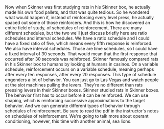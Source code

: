 Now when Skinner was first studying rats in his Skinner box, he actually made
his own food pallets, and that was quite tedious. So he wondered what would
happen if, instead of reinforcing every level press, he actually spaced out
some of those reinforcers. And this is how he discovered an entire field of
study, of schedules of reinforcement. There are many different schedules, but
the two we'll just discuss briefly here are ratio schedules and interval
schedules. We have a ratio schedule and I could have a fixed ratio of five,
which means every fifth response is reinforced. We also have interval
schedules. Those are time schedules, so I could have a fixed interval of 30
seconds. That would mean that the first response that occurred after 30 seconds
was reinforced. Skinner famously compared rats in his Skinner box to humans by
looking at humans in casinos. On a variable schedule, reinforcement occurs on a
variable schedule, meaning perhaps after every ten responses, after every 20
responses. This type of schedule engenders a lot of behavior. You can just go
to Las Vegas and watch people at the slot machines pulling the levers. They're
no different than rats pressing levers in their Skinner boxes. Skinner studied
rats in Skinner boxes. The behavior first has to occur before it can be
reinforced. We can use shaping, which is reinforcing successive approximations
to the target behavior. And we can generate different types of behavior through
schedules of reinforcement. Be sure to read the pdf in the instructor's notes
on schedules of reinforcement. We're going to talk more about operant
conditioning, however, this time with another animal, sea lions.
